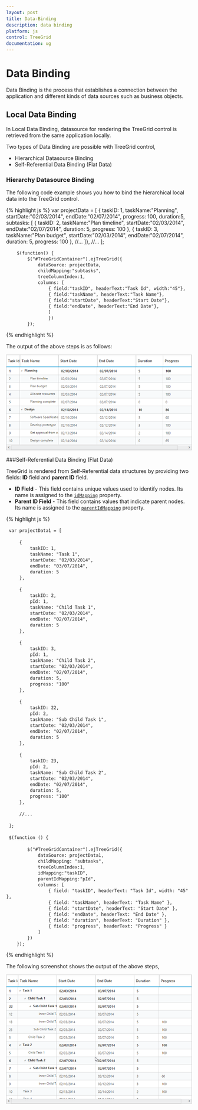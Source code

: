 ```yaml
---
layout: post
title: Data-Binding
description: data binding
platform: js
control: TreeGrid
documentation: ug
---
```


# Data Binding

Data Binding is the process that establishes a connection between the application and different kinds of data sources such as business objects.

## Local Data Binding

In Local Data Binding, datasource for rendering the TreeGrid control is retrieved from the same application locally.

Two types of Data Binding are possible with TreeGrid control, 

* Hierarchical Datasource Binding
* Self-Referential Data Binding (Flat Data)

### Hierarchy Datasource Binding

The following code example shows you how to bind the hierarchical local data into the TreeGrid control.

{% highlight js %}
            var projectData = [
                    {
                    taskID: 1,
                    taskName:"Planning",
                    startDate:"02/03/2014",
                    endDate:"02/07/2014",
                    progress: 100,
                    duration:5,
                    subtasks: [
                    {
                        taskID: 2,
                        taskName:"Plan timeline",
                        startDate:"02/03/2014",
                        endDate:"02/07/2014",
                        duration: 5,
                        progress: 100
                     },
                     {
                        taskID: 3,
                        taskName:"Plan budget",
                        startDate:"02/03/2014",
                        endDate:"02/07/2014",
                        duration: 5,
                        progress: 100
                        },
                        //...
            ]},
            //...
            ];
            
        $(function() {
            $("#TreeGridContainer").ejTreeGrid({
                dataSource: projectData,
                childMapping:"subtasks",
                treeColumnIndex:1,
                columns: [
                    { field:"taskID", headerText:"Task Id", width:"45"},
                    { field:"taskName", headerText:"Task Name"},
                    { field:"startDate", headerText:"Start Date"},
                    { field:"endDate", headerText:"End Date"},
                    ]
                    })
            });
                 

{% endhighlight %}

The output of the above steps is as follows:

![](/js/TreeGrid/Data-Binding_images/Data-Binding_img1.png)

###Self-Referential Data Binding (Flat Data)

TreeGrid is rendered from Self-Referential data structures by providing two fields: **ID** field and **parent ID** field.

* **ID Field** - This field contains unique values used to identify nodes. Its name is assigned to the [`idMapping`](/api/js/ejtreegrid#idmappingspan-classtype-signature-type-stringstringspan "idMapping") property.
* **Parent ID Field** - This field contains values that indicate parent nodes. Its name is assigned to the [`parentIdMapping`](/api/js/ejtreegrid#parentidmappingspan-classtype-signature-type-stringstringspan "parentIdMapping") property.

{% highlight js %}

     var projectData1 = [

         {
             taskID: 1,
             taskName: "Task 1",
             startDate: "02/03/2014",
             endDate: "03/07/2014",
             duration: 5
         },

         {
             taskID: 2,
             pId: 1,
             taskName: "Child Task 1",
             startDate: "02/03/2014",
             endDate: "02/07/2014",
             duration: 5
         },

         {
             taskID: 3,
             pId: 1,
             taskName: "Child Task 2",
             startDate: "02/03/2014",
             endDate: "02/07/2014",
             duration: 5,
             progress: "100"
         },

         {
             taskID: 22,
             pId: 2,
             taskName: "Sub Child Task 1",
             startDate: "02/03/2014",
             endDate: "02/07/2014",
             duration: 5
         },

         {
             taskID: 23,
             pId: 2,
             taskName: "Sub Child Task 2",
             startDate: "02/03/2014",
             endDate: "02/07/2014",
             duration: 5,
             progress: "100"
         },
    
         //...

     ];

     $(function () {

            $("#TreeGridContainer").ejTreeGrid({
                dataSource: projectData1,
                childMapping: "subtasks",
                treeColumnIndex:1,
                idMapping:"taskID",
                parentIdMapping:"pId",
                columns: [
                    { field: "taskID", headerText: "Task Id", width: "45" },
                    { field: "taskName", headerText: "Task Name" },
                    { field: "startDate", headerText: "Start Date" },
                    { field: "endDate", headerText: "End Date" },
                    { field: "duration", headerText: "Duration" },
                    { field: "progress", headerText: "Progress" }
                ]
            })
        });


{% endhighlight %}

The following screenshot shows the output of the above steps,

![](/js/TreeGrid/Data-Binding_images/Data-Binding_img2.png)

